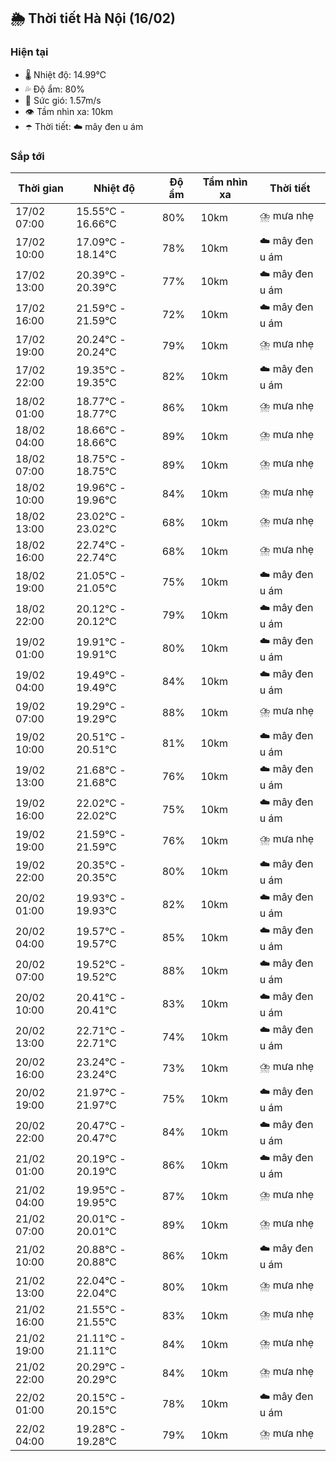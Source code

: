 ## 🌦️ Thời tiết Hà Nội (16/02)

### Hiện tại

- 🌡️ Nhiệt độ: 14.99℃
- 💦 Độ ẩm: 80%
- 💨 Sức gió: 1.57m/s
- 👁️ Tầm nhìn xa: 10km
- ☂️ Thời tiết: ☁️ mây đen u ám

### Sắp tới

| Thời gian | Nhiệt độ | Độ ẩm | Tầm nhìn xa | Thời tiết |
| --- | --- | --- | --- | --- |
| 17/02 07:00 | 15.55℃ - 16.66℃ | 80% | 10km | ⛈️ mưa nhẹ |
| 17/02 10:00 | 17.09℃ - 18.14℃ | 78% | 10km | ☁️ mây đen u ám |
| 17/02 13:00 | 20.39℃ - 20.39℃ | 77% | 10km | ☁️ mây đen u ám |
| 17/02 16:00 | 21.59℃ - 21.59℃ | 72% | 10km | ☁️ mây đen u ám |
| 17/02 19:00 | 20.24℃ - 20.24℃ | 79% | 10km | ⛈️ mưa nhẹ |
| 17/02 22:00 | 19.35℃ - 19.35℃ | 82% | 10km | ☁️ mây đen u ám |
| 18/02 01:00 | 18.77℃ - 18.77℃ | 86% | 10km | ⛈️ mưa nhẹ |
| 18/02 04:00 | 18.66℃ - 18.66℃ | 89% | 10km | ⛈️ mưa nhẹ |
| 18/02 07:00 | 18.75℃ - 18.75℃ | 89% | 10km | ⛈️ mưa nhẹ |
| 18/02 10:00 | 19.96℃ - 19.96℃ | 84% | 10km | ⛈️ mưa nhẹ |
| 18/02 13:00 | 23.02℃ - 23.02℃ | 68% | 10km | ⛈️ mưa nhẹ |
| 18/02 16:00 | 22.74℃ - 22.74℃ | 68% | 10km | ⛈️ mưa nhẹ |
| 18/02 19:00 | 21.05℃ - 21.05℃ | 75% | 10km | ☁️ mây đen u ám |
| 18/02 22:00 | 20.12℃ - 20.12℃ | 79% | 10km | ☁️ mây đen u ám |
| 19/02 01:00 | 19.91℃ - 19.91℃ | 80% | 10km | ☁️ mây đen u ám |
| 19/02 04:00 | 19.49℃ - 19.49℃ | 84% | 10km | ☁️ mây đen u ám |
| 19/02 07:00 | 19.29℃ - 19.29℃ | 88% | 10km | ⛈️ mưa nhẹ |
| 19/02 10:00 | 20.51℃ - 20.51℃ | 81% | 10km | ☁️ mây đen u ám |
| 19/02 13:00 | 21.68℃ - 21.68℃ | 76% | 10km | ☁️ mây đen u ám |
| 19/02 16:00 | 22.02℃ - 22.02℃ | 75% | 10km | ☁️ mây đen u ám |
| 19/02 19:00 | 21.59℃ - 21.59℃ | 76% | 10km | ⛈️ mưa nhẹ |
| 19/02 22:00 | 20.35℃ - 20.35℃ | 80% | 10km | ☁️ mây đen u ám |
| 20/02 01:00 | 19.93℃ - 19.93℃ | 82% | 10km | ☁️ mây đen u ám |
| 20/02 04:00 | 19.57℃ - 19.57℃ | 85% | 10km | ☁️ mây đen u ám |
| 20/02 07:00 | 19.52℃ - 19.52℃ | 88% | 10km | ☁️ mây đen u ám |
| 20/02 10:00 | 20.41℃ - 20.41℃ | 83% | 10km | ☁️ mây đen u ám |
| 20/02 13:00 | 22.71℃ - 22.71℃ | 74% | 10km | ☁️ mây đen u ám |
| 20/02 16:00 | 23.24℃ - 23.24℃ | 73% | 10km | ⛈️ mưa nhẹ |
| 20/02 19:00 | 21.97℃ - 21.97℃ | 75% | 10km | ☁️ mây đen u ám |
| 20/02 22:00 | 20.47℃ - 20.47℃ | 84% | 10km | ☁️ mây đen u ám |
| 21/02 01:00 | 20.19℃ - 20.19℃ | 86% | 10km | ☁️ mây đen u ám |
| 21/02 04:00 | 19.95℃ - 19.95℃ | 87% | 10km | ⛈️ mưa nhẹ |
| 21/02 07:00 | 20.01℃ - 20.01℃ | 89% | 10km | ⛈️ mưa nhẹ |
| 21/02 10:00 | 20.88℃ - 20.88℃ | 86% | 10km | ☁️ mây đen u ám |
| 21/02 13:00 | 22.04℃ - 22.04℃ | 80% | 10km | ⛈️ mưa nhẹ |
| 21/02 16:00 | 21.55℃ - 21.55℃ | 83% | 10km | ⛈️ mưa nhẹ |
| 21/02 19:00 | 21.11℃ - 21.11℃ | 84% | 10km | ⛈️ mưa nhẹ |
| 21/02 22:00 | 20.29℃ - 20.29℃ | 84% | 10km | ⛈️ mưa nhẹ |
| 22/02 01:00 | 20.15℃ - 20.15℃ | 78% | 10km | ☁️ mây đen u ám |
| 22/02 04:00 | 19.28℃ - 19.28℃ | 79% | 10km | ⛈️ mưa nhẹ |
